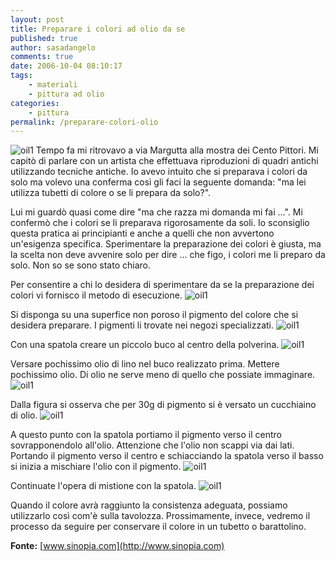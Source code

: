 ```yaml
---
layout: post
title: Preparare i colori ad olio da se
published: true
author: sasadangelo
comments: true
date: 2006-10-04 08:10:17
tags:
    - materiali
    - pittura ad olio
categories:
    - pittura
permalink: /preparare-colori-olio
---
```


![oil1](https://www.disegnoepittura.it/wp-content/uploads/oil7.jpg "oil7") Tempo fa mi ritrovavo a via Margutta alla mostra dei Cento Pittori. Mi capitò di parlare con un artista che effettuava riproduzioni di quadri antichi utilizzando tecniche antiche. Io avevo intuito che si preparava i colori da solo ma volevo una conferma così gli faci la seguente domanda: "ma lei utilizza tubetti di colore o se li prepara da solo?".

Lui mi guardò quasi come dire "ma che razza mi domanda mi fai ...". Mi confermò che i colori se li preparava rigorosamente da soli. Io sconsiglio questa pratica ai principianti e anche a quelli che non avvertono un'esigenza specifica. Sperimentare la preparazione dei colori è giusta, ma la scelta non deve avvenire solo per dire ... che figo, i colori me li preparo da solo. Non so se sono stato chiaro.

Per consentire a chi lo desidera di sperimentare da se la preparazione dei colori vi fornisco il metodo di esecuzione. ![oil1](https://www.disegnoepittura.it/wp-content/uploads/oil1.jpg "oil1")

Si disponga su una superfice non poroso il pigmento del colore che si desidera preparare. I pigmenti li trovate nei negozi specializzati. ![oil1](https://www.disegnoepittura.it/wp-content/uploads/oil2.jpg "oil2")

Con una spatola creare un piccolo buco al centro della polverina. ![oil1](https://www.disegnoepittura.it/wp-content/uploads/oil3.jpg "oil3")

Versare pochissimo olio di lino nel buco realizzato prima. Mettere pochissimo olio. Di olio ne serve meno di quello che possiate immaginare. ![oil1](https://www.disegnoepittura.it/wp-content/uploads/oil4.jpg "oil4")

Dalla figura si osserva che per 30g di pigmento si è versato un cucchiaino di olio. ![oil1](https://www.disegnoepittura.it/wp-content/uploads/oil5.jpg "oil5")

A questo punto con la spatola portiamo il pigmento verso il centro sovrapponendolo all'olio. Attenzione che l'olio non scappi via dai lati. Portando il pigmento verso il centro e schiacciando la spatola verso il basso si inizia a mischiare l'olio con il pigmento. ![oil1](https://www.disegnoepittura.it/wp-content/uploads/oil6.jpg "oil6")

Continuate l'opera di mistione con la spatola. ![oil1](https://www.disegnoepittura.it/wp-content/uploads/oil7.jpg "oil7")

Quando il colore avrà raggiunto la consistenza adeguata, possiamo utilizzarlo così com'è sulla tavolozza. Prossimamente, invece, vedremo il processo da seguire per conservare il colore in un tubetto o barattolino.

**Fonte:** [www.sinopia.com](http://www.sinopia.com)

